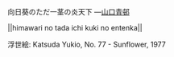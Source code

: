 向日葵のただ一茎の炎天下
—[山口青邨](https://ja.wikipedia.org/wiki/山口青邨)

||himawari no tada ichi kuki no entenka||

浮世絵: Katsuda Yukio, No. 77 - Sunflower, 1977